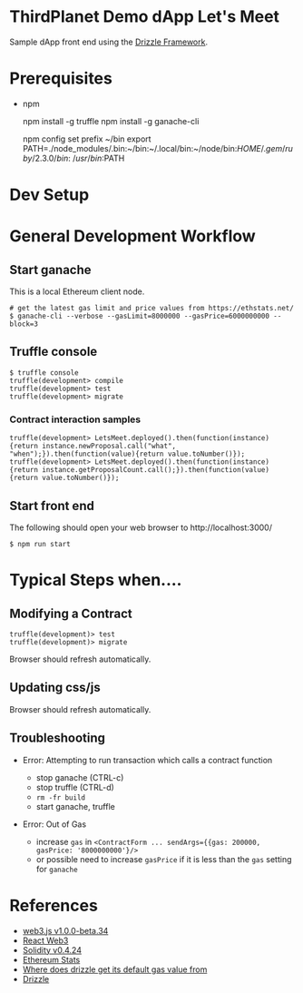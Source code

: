 # ThirdPlanet Demo dApp Let's Meet

Sample dApp front end using the [Drizzle Framework](https://truffleframework.com/docs/drizzle/overview).

# Prerequisites

* npm

    npm install -g truffle
    npm install -g ganache-cli

    npm config set prefix ~/bin
    export PATH=./node_modules/.bin:~/bin:~/.local/bin:~/node/bin:$HOME/.gem/ruby/2.3.0/bin:~/usr/bin:$PATH

# Dev Setup

# General Development Workflow

## Start ganache

This is a local Ethereum client node.

    # get the latest gas limit and price values from https://ethstats.net/
    $ ganache-cli --verbose --gasLimit=8000000 --gasPrice=6000000000 --block=3

## Truffle console

    $ truffle console
    truffle(development> compile
    truffle(development> test
    truffle(development> migrate

### Contract interaction samples

    truffle(development> LetsMeet.deployed().then(function(instance){return instance.newProposal.call("what", "when");}).then(function(value){return value.toNumber()});
    truffle(development> LetsMeet.deployed().then(function(instance){return instance.getProposalCount.call();}).then(function(value){return value.toNumber()});

## Start front end

The following should open your web browser to http://localhost:3000/

    $ npm run start

# Typical Steps when....

## Modifying a Contract

    truffle(development)> test
    truffle(development)> migrate

Browser should refresh automatically.

## Updating css/js

Browser should refresh automatically.

## Troubleshooting

* Error: Attempting to run transaction which calls a contract function

  * stop ganache (CTRL-c)
  * stop truffle (CTRL-d)
  * `rm -fr build`
  * start ganache, truffle

* Error: Out of Gas

  * increase `gas` in `<ContractForm ... sendArgs={{gas: 200000, gasPrice: '8000000000'}/>`
  * or possible need to increase `gasPrice` if it is less than the `gas` setting for `ganache`

# References

* [web3.js v1.0.0-beta.34](https://github.com/ethereum/web3.js/tree/v1.0.0-beta.34)
* [React Web3](https://www.npmjs.com/package/react-web3)
* [Solidity v0.4.24](https://solidity.readthedocs.io/en/v0.4.24)
* [Ethereum Stats](https://ethstats.net/)
* [Where does drizzle get its default gas value from](https://www.reddit.com/r/ethdev/comments/94dkgc/where_does_drizzle_get_its_default_gas_value_from/)
* [Drizzle](https://truffleframework.com/docs/drizzle/overview)
